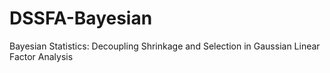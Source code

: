 # DSSFA-Bayesian
Bayesian Statistics: Decoupling Shrinkage and Selection in Gaussian Linear Factor Analysis
